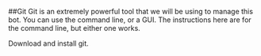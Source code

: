 ##Git
Git is an extremely powerful tool that we will be using to manage this bot. You can use the command line, or a GUI. 
The instructions here are for the command line, but either one works.

Download and install git. 
